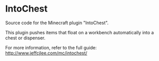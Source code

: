 # IntoChest
Source code for the Minecraft plugin "IntoChest".

This plugin pushes items that float on a workbench automatically into a chest or dispenser.

For more information, refer to the full guide: http://www.jeffcjlee.com/mc/intochest/
